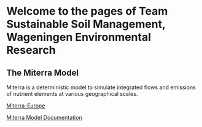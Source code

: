 # Welcome to the pages of Team Sustainable Soil Management, Wageningen Environmental Research

## The Miterra Model
Miterra is a deterministic model to simulate integrated flows and emissions of nutrient elements at various geographical scales.

[Miterra-Europe](https://www.wur.nl/en/research-results/research-institutes/environmental-research/facilities-tools/software-models-and-databases/miterra-europe.htm)

[Miterra Model Documentation](https://ssm-wenr.github.io/miterra-site/)
